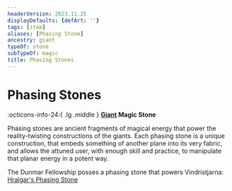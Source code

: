 ```yaml
---
headerVersion: 2023.11.25
displayDefaults: {defArt: ''}
tags: [item]
aliases: [Phasing Stone]
ancestry: giant
typeOf: stone
subTypeOf: magic
title: Phasing Stones
---
```

# Phasing Stones
:octicons-info-24:{ .lg .middle } **[Giant](<../../species/children-of-the-riving/giants.md>) Magic Stone**  

Phasing stones are ancient fragments of magical energy that power the reality-twisting constructions of the giants. Each phasing stone is a unique construction, that embeds something of another plane into its very fabric, and allows the attuned user, with enough skill and practice, to manipulate that planar energy in a potent way. 


The Dunmar Fellowship posses a phasing stone that powers Vindristjarna: [Hralgar's Phasing Stone](<../../campaigns/dunmari-frontier/treasure/notable-items/hralgar-s-phasing-stone.md>)
